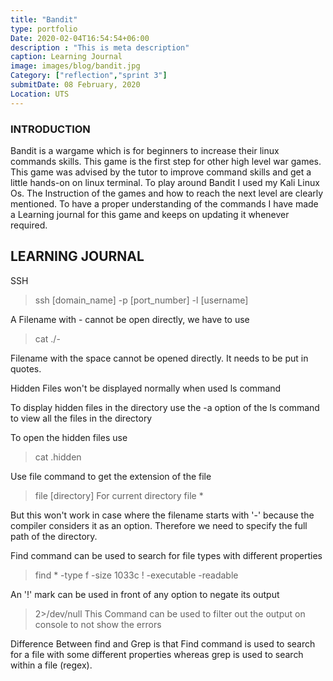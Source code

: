```yaml
---
title: "Bandit"
type: portfolio
Date: 2020-02-04T16:54:54+06:00
description : "This is meta description"
caption: Learning Journal
image: images/blog/bandit.jpg
Category: ["reflection","sprint 3"]
submitDate: 08 February, 2020
Location: UTS
---
```

### INTRODUCTION
Bandit is a wargame which is for beginners to increase their linux commands skills. This game is the first step for other high level war games. This game was advised by the tutor to improve command skills and get a little hands-on on linux terminal. To play around Bandit I used my Kali Linux Os. The Instruction of the games and how to reach the next level are clearly mentioned. To have a proper understanding of the commands I have made a Learning journal for this game and keeps on updating it whenever required.

## LEARNING JOURNAL

SSH
> ssh [domain_name] -p [port_number] -l [username]

A Filename with - cannot be open directly, we have to use 
> cat ./-

Filename with the space cannot be opened directly. It needs to be put in quotes.

Hidden Files won't be displayed normally when used ls command

To display hidden files in the directory use the -a option of the ls command to view all the files in the directory

To open the hidden files use 
> cat .hidden

Use file command to get the extension of the file
> file [directory]
For current directory
> file *

But this won't work in case where the filename starts with '-'  because the compiler considers it as an option. Therefore we need to specify the full path of the directory.

Find command can be used to search for file types with different properties

>find * -type f -size 1033c ! -executable -readable

An '!' mark can be used in front of any option to negate its output

> 2>/dev/null
This Command can be used to filter out the output on console to not show the errors

Difference Between find and Grep is that Find command is used to search for a file with some different properties whereas grep is used to search within a file (regex).
